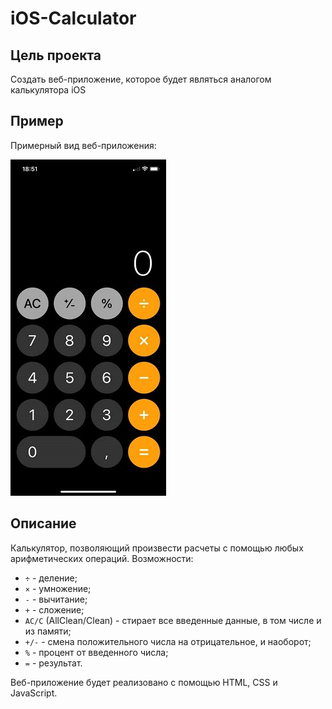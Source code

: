 # iOS-Calculator
## Цель проекта
Создать веб-приложение, которое будет являться аналогом калькулятора iOS

## Пример
Примерный вид веб-приложения:

![Image alt](https://github.com/SunshineIV/iOS-Calculator/raw/main/example.jpg)

## Описание
Калькулятор, позволяющий произвести расчеты с помощью любых арифметических операций.
Возможности:
- `÷` - деление;
- `×` - умножение;
- `-` - вычитание;
- `+` - сложение;
- `AC/C` (AllClean/Clean) - стирает все введенные данные, в том числе и из памяти;
- `+/-` - смена положительного числа на отрицательное, и наоборот;
- `%` - процент от введенного числа;
- `=` - результат.

Веб-приложение будет реализовано с помощью HTML, CSS и JavaScript.

